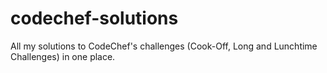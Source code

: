 # codechef-solutions
All my solutions to CodeChef's challenges (Cook-Off, Long and Lunchtime Challenges) in one place.
